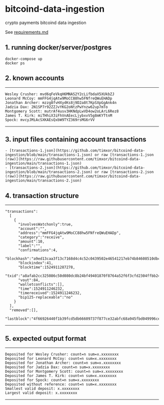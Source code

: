 # bitcoind-data-ingestion
crypto payments bitcoind data ingestion

See [requirements.md](https://github.com/timxor/bitcoind-data-ingestion/blob/main/requirements.md)

## 1. running docker/server/postgres

```
docker-compose up
docker ps

```

## 2. known accounts
-----------------------------------------------------------------------------
```
Wesley Crusher: mvd6qFeVkqH6MNAS2Y2cLifbdaX5XUkbZJ
Leonard McCoy: mmFFG4jqAtw9MoCC88hw5FNfreQWuEHADp
Jonathan Archer: mzzg8fvHXydKs8j9D2a8t7KpSXpGgAnk4n
Jadzia Dax: 2N1SP7r92ZZJvYKG2oNtzPwYnzw62up7mTo
Montgomery Scott: mutrAf4usv3HKNdpLwVD4ow2oLArL6Rez8
James T. Kirk: miTHhiX3iFhVnAEecLjybxvV5g8mKYTtnM
Spock: mvcyJMiAcSXKAEsQxbW9TYZ369rsMG6rVV
```
-----------------------------------------------------------------------------


## 3. input files containing account transactions
```
- [transactions-1.json](https://github.com/timxor/bitcoind-data-ingestion/blob/main/transactions-1.json) or raw [transactions-1.json (raw)](https://raw.githubusercontent.com/timxor/bitcoind-data-ingestion/main/transactions-1.json)
- [transactions-2.json](https://github.com/timxor/bitcoind-data-ingestion/blob/main/transactions-2.json) or raw [transactions-2.json (raw)](https://raw.githubusercontent.com/timxor/bitcoind-data-ingestion/main/transactions-2.json)
```

## 4. transaction structure
-----------------------------------------------------------------------------
```
"transactions":
  [
    {
      "involvesWatchonly":true,
      "account":"",
      "address":"mmFFG4jqAtw9MoCC88hw5FNfreQWuEHADp",
      "category":"receive",
      "amount":10,
      "label":"",
      "confirmations":4,
      "blockhash":"a9ed13caa3f13c7168d4c4c52c0439502e46541217eb74b84608510dbc0caf74",
      "blockindex":41,
      "blocktime":1524911287278,
      "txid":"a8afab2cc325086c50d080dc8b24bf49401870f8764a52f6f3cfd2304ffbb24f",
      "vout":84,
      "walletconflicts":[],
      "time":1524911246232,
      "timereceived":1524911246232,
      "bip125-replaceable":"no"
    }
  ],
  "removed":[],
  "lastblock":"4f66926440f1b39fcd5db66609737f877ce32abfc68a945fbd049996ce7d0da2"
```
-----------------------------------------------------------------------------


## 5. expected output format
-----------------------------------------------------------------------------
```
Deposited for Wesley Crusher: count=n sum=x.xxxxxxxx
Deposited for Leonard McCoy: count=n sum=x.xxxxxxxx
Deposited for Jonathan Archer: count=n sum=x.xxxxxxxx
Deposited for Jadzia Dax: count=n sum=x.xxxxxxxx
Deposited for Montgomery Scott: count=n sum=x.xxxxxxxx
Deposited for James T. Kirk: count=n sum=x.xxxxxxxx
Deposited for Spock: count=n sum=x.xxxxxxxx
Deposited without reference: count=n sum=x.xxxxxxxx
Smallest valid deposit: x.xxxxxxxx
Largest valid deposit: x.xxxxxxxx
```
-----------------------------------------------------------------------------
